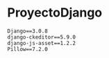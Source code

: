 # ProyectoDjango
 
`Django==3.0.8`
<br>
`django-ckeditor==5.9.0`
<br>
`django-js-asset==1.2.2`
<br>
`Pillow==7.2.0`
